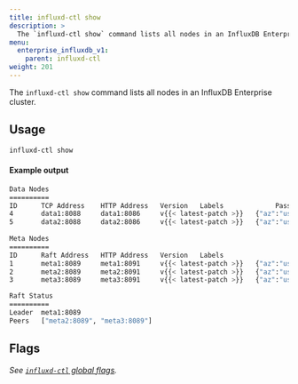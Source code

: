 ```yaml
---
title: influxd-ctl show
description: >
  The `influxd-ctl show` command lists all nodes in an InfluxDB Enterprise cluster.
menu:
  enterprise_influxdb_v1:
    parent: influxd-ctl
weight: 201
---
```


The `influxd-ctl show` command lists all nodes in an InfluxDB Enterprise cluster.

## Usage

```sh
influxd-ctl show 
```

#### Example output

```sh
Data Nodes
==========
ID      TCP Address    HTTP Address   Version   Labels             Passive
4       data1:8088     data1:8086     v{{< latest-patch >}}   {"az":"us-west"}   false
5       data2:8088     data2:8086     v{{< latest-patch >}}   {"az":"us-east"}   false
 
Meta Nodes
==========
ID      Raft Address   HTTP Address   Version   Labels
1       meta1:8089     meta1:8091     v{{< latest-patch >}}   {"az":"us-west"}
2       meta2:8089     meta2:8091     v{{< latest-patch >}}   {"az":"us-west"}
3       meta3:8089     meta3:8091     v{{< latest-patch >}}   {"az":"us-east"}

Raft Status
==========
Leader  meta1:8089
Peers   ["meta2:8089", "meta3:8089"]
```

## Flags

_See [`influxd-ctl` global flags](/enterprise_influxdb/v1/tools/influxd-ctl/#influxd-ctl-global-flags)._

